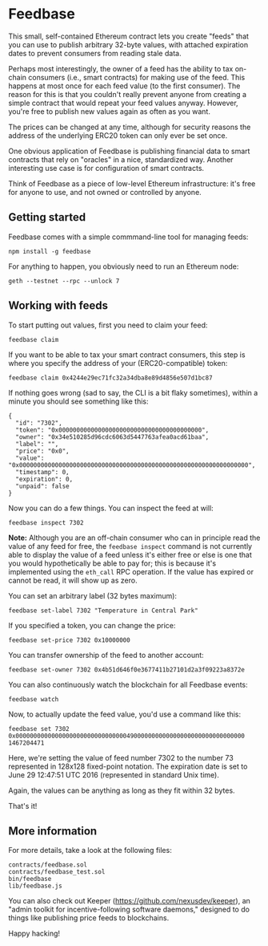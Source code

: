 Feedbase
========

This small, self-contained Ethereum contract lets you create "feeds"
that you can use to publish arbitrary 32-byte values, with attached
expiration dates to prevent consumers from reading stale data.

Perhaps most interestingly, the owner of a feed has the ability to tax
on-chain consumers (i.e., smart contracts) for making use of the feed.
This happens at most once for each feed value (to the first consumer).
The reason for this is that you couldn't really prevent anyone from
creating a simple contract that would repeat your feed values anyway.
However, you're free to publish new values again as often as you want.

The prices can be changed at any time, although for security reasons
the address of the underlying ERC20 token can only ever be set once.

One obvious application of Feedbase is publishing financial data to
smart contracts that rely on "oracles" in a nice, standardized way.
Another interesting use case is for configuration of smart contracts.

Think of Feedbase as a piece of low-level Ethereum infrastructure:
it's free for anyone to use, and not owned or controlled by anyone.


Getting started
---------------

Feedbase comes with a simple commmand-line tool for managing feeds:

    npm install -g feedbase

For anything to happen, you obviously need to run an Ethereum node:

    geth --testnet --rpc --unlock 7


Working with feeds
------------------

To start putting out values, first you need to claim your feed:

    feedbase claim

If you want to be able to tax your smart contract consumers, this step
is where you specify the address of your (ERC20-compatible) token:

    feedbase claim 0x4244e29ec71fc32a34dba8e89d4856e507d1bc87

If nothing goes wrong (sad to say, the CLI is a bit flaky sometimes),
within a minute you should see something like this:

    {
      "id": "7302",
      "token": "0x0000000000000000000000000000000000000000",
      "owner": "0x34e510285d96cdc6063d5447763afea0acd61baa",
      "label": "",
      "price": "0x0",
      "value": "0x0000000000000000000000000000000000000000000000000000000000000000",
      "timestamp": 0,
      "expiration": 0,
      "unpaid": false
    }

Now you can do a few things.  You can inspect the feed at will:

    feedbase inspect 7302

**Note:** Although you are an off-chain consumer who can in principle
read the value of any feed for free, the `feedbase inspect` command is
not currently able to display the value of a feed unless it's either
free or else is one that you would hypothetically be able to pay for;
this is because it's implemented using the `eth_call` RPC operation.
If the value has expired or cannot be read, it will show up as zero.

You can set an arbitrary label (32 bytes maximum):

    feedbase set-label 7302 "Temperature in Central Park"

If you specified a token, you can change the price:

    feedbase set-price 7302 0x10000000

You can transfer ownership of the feed to another account:

    feedbase set-owner 7302 0x4b51d646f0e3677411b27101d2a3f09223a8372e

You can also continuously watch the blockchain for all Feedbase events:

    feedbase watch

Now, to actually update the feed value, you'd use a command like this:

    feedbase set 7302 0x0000000000000000000000000000000490000000000000000000000000000000 1467204471

Here, we're setting the value of feed number 7302 to the number 73
represented in 128x128 fixed-point notation.  The expiration date is
set to June 29 12:47:51 UTC 2016 (represented in standard Unix time).

Again, the values can be anything as long as they fit within 32 bytes.

That's it!


More information
----------------

For more details, take a look at the following files:

    contracts/feedbase.sol
    contracts/feedbase_test.sol
    bin/feedbase
    lib/feedbase.js

You can also check out Keeper (<https://github.com/nexusdev/keeper>),
an "admin toolkit for incentive-following software daemons," designed
to do things like publishing price feeds to blockchains.

Happy hacking!
